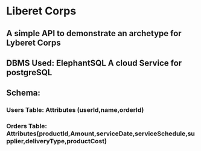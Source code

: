 # Liberet Corps
## A simple API to demonstrate an archetype for Lyberet Corps

## DBMS Used: ElephantSQL A cloud Service for postgreSQL

## Schema:
### Users Table: Attributes (userId,name,orderId)
### Orders Table: Attributes(productId,Amount,serviceDate,serviceSchedule,supplier,deliveryType,productCost)


